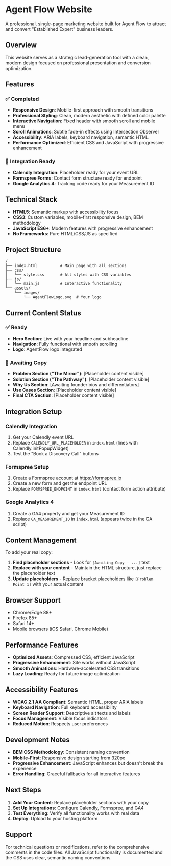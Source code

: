# Agent Flow Website

A professional, single-page marketing website built for Agent Flow to attract and convert "Established Expert" business leaders.

## Overview

This website serves as a strategic lead-generation tool with a clean, modern design focused on professional presentation and conversion optimization.

## Features

### ✅ Completed
- **Responsive Design**: Mobile-first approach with smooth transitions
- **Professional Styling**: Clean, modern aesthetic with defined color palette
- **Interactive Navigation**: Fixed header with smooth scroll and mobile menu
- **Scroll Animations**: Subtle fade-in effects using Intersection Observer
- **Accessibility**: ARIA labels, keyboard navigation, semantic HTML
- **Performance Optimized**: Efficient CSS and JavaScript with progressive enhancement

### 🔄 Integration Ready
- **Calendly Integration**: Placeholder ready for your event URL
- **Formspree Forms**: Contact form structure ready for endpoint
- **Google Analytics 4**: Tracking code ready for your Measurement ID

## Technical Stack

- **HTML5**: Semantic markup with accessibility focus
- **CSS3**: Custom variables, mobile-first responsive design, BEM methodology
- **JavaScript ES6+**: Modern features with progressive enhancement
- **No Frameworks**: Pure HTML/CSS/JS as specified

## Project Structure

```
/
├── index.html          # Main page with all sections
├── css/
│   └── style.css       # All styles with CSS variables
├── js/
│   └── main.js         # Interactive functionality
└── assets/
    └── images/
        └── AgentFlowLogo.svg  # Your logo
```

## Current Content Status

### ✅ Ready
- **Hero Section**: Live with your headline and subheadline
- **Navigation**: Fully functional with smooth scrolling
- **Logo**: AgentFlow logo integrated

### 📝 Awaiting Copy
- **Problem Section ("The Mirror")**: [Placeholder content visible]
- **Solution Section ("The Pathway")**: [Placeholder content visible]  
- **Why Us Section**: [Awaiting founder bios and differentiators]
- **Use Cases Section**: [Placeholder content visible]
- **Final CTA Section**: [Placeholder content visible]

## Integration Setup

### Calendly Integration
1. Get your Calendly event URL
2. Replace `CALENDLY_URL_PLACEHOLDER` in `index.html` (lines with Calendly.initPopupWidget)
3. Test the "Book a Discovery Call" buttons

### Formspree Setup
1. Create a Formspree account at https://formspree.io
2. Create a new form and get the endpoint URL
3. Replace `FORMSPREE_ENDPOINT` in `index.html` (contact form action attribute)

### Google Analytics 4
1. Create a GA4 property and get your Measurement ID
2. Replace `GA_MEASUREMENT_ID` in `index.html` (appears twice in the GA script)

## Content Management

To add your real copy:

1. **Find placeholder sections** - Look for `[Awaiting Copy - ...]` text
2. **Replace with your content** - Maintain the HTML structure, just replace the placeholder text
3. **Update placeholders** - Replace bracket placeholders like `[Problem Point 1]` with your actual content

## Browser Support

- Chrome/Edge 88+
- Firefox 85+
- Safari 14+
- Mobile browsers (iOS Safari, Chrome Mobile)

## Performance Features

- **Optimized Assets**: Compressed CSS, efficient JavaScript
- **Progressive Enhancement**: Site works without JavaScript
- **Smooth Animations**: Hardware-accelerated CSS transitions
- **Lazy Loading**: Ready for future image optimization

## Accessibility Features

- **WCAG 2.1 AA Compliant**: Semantic HTML, proper ARIA labels
- **Keyboard Navigation**: Full keyboard accessibility
- **Screen Reader Support**: Descriptive alt texts and labels
- **Focus Management**: Visible focus indicators
- **Reduced Motion**: Respects user preferences

## Development Notes

- **BEM CSS Methodology**: Consistent naming convention
- **Mobile-First**: Responsive design starting from 320px
- **Progressive Enhancement**: JavaScript enhances but doesn't break the experience
- **Error Handling**: Graceful fallbacks for all interactive features

## Next Steps

1. **Add Your Content**: Replace placeholder sections with your copy
2. **Set Up Integrations**: Configure Calendly, Formspree, and GA4
3. **Test Everything**: Verify all functionality works with real data
4. **Deploy**: Upload to your hosting platform

## Support

For technical questions or modifications, refer to the comprehensive comments in the code files. All JavaScript functionality is documented and the CSS uses clear, semantic naming conventions.
